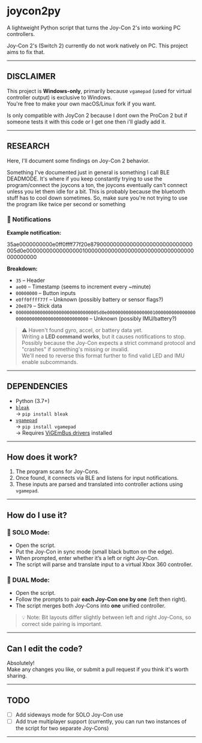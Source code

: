 # joycon2py

A lightweight Python script that turns the Joy-Con 2's into working PC controllers.

Joy-Con 2's (Switch 2) currently do not work natively on PC. This project aims to fix that.

---

## DISCLAIMER

This project is **Windows-only**, primarily because `vgamepad` (used for virtual controller output) is exclusive to Windows.  
You're free to make your own macOS/Linux fork if you want.

Is only compatible with JoyCon 2 because I dont own the ProCon 2 but if someone tests it with this code or I get one then i'll gladly add it.

---

## RESEARCH

Here, I'll document some findings on Joy-Con 2 behavior.

Something I've documented just in general is something I call BLE DEADMODE. It's where if you keep constantly trying to use the program/connect the joycons a ton, the joycons eventually can't connect unless you let them idle for a bit. This is probably because the bluetooth stuff has to cool down sometimes. So, make sure you're not trying to use the program like twice per second or something

### 🔔 Notifications

**Example notification:**

35ae0000000000e0ff0ffff77f20e8790000000000000000000000000000005d0e000000000000000001000000000000000000000000000000000000000000


**Breakdown:**

- `35` – Header  
- `ae00` – Timestamp (seems to increment every ~minute)  
- `00000000` – Button inputs  
- `e0ff0ffff77f` – Unknown (possibly battery or sensor flags?)  
- `20e879` – Stick data  
- `0000000000000000000000000000005d0e000000000000000001000000000000000000000000000000000000000000` – Unknown (possibly IMU/battery?)  

> ⚠️ Haven't found gyro, accel, or battery data yet.  
> Writing a **LED command works**, but it causes notifications to stop.  
> Possibly because the Joy-Con expects a strict command protocol and "crashes" if something's missing or invalid.  
> We'll need to reverse this format further to find valid LED and IMU enable subcommands.

---

## DEPENDENCIES

- Python (3.7+)
- [`bleak`](https://github.com/hbldh/bleak)  
  → `pip install bleak`  
- [`vgamepad`](https://github.com/yannbouteiller/vgamepad)  
  → `pip install vgamepad`  
  → Requires [ViGEmBus drivers](https://github.com/ViGEm/ViGEmBus/releases/latest) installed

---

## How does it work?

1. The program scans for Joy-Cons.
2. Once found, it connects via BLE and listens for input notifications.
3. These inputs are parsed and translated into controller actions using `vgamepad`.

---

## How do I use it?

### 🔹 SOLO Mode:

- Open the script.
- Put the Joy-Con in sync mode (small black button on the edge).
- When prompted, enter whether it’s a left or right Joy-Con.
- The script will parse and translate input to a virtual Xbox 360 controller.

### 🔸 DUAL Mode:

- Open the script.
- Follow the prompts to pair **each Joy-Con one by one** (left then right).
- The script merges both Joy-Cons into **one** unified controller.

> 💡 Note: Bit layouts differ slightly between left and right Joy-Cons, so correct side pairing is important.

---

## Can I edit the code?

Absolutely!  
Make any changes you like, or submit a pull request if you think it's worth sharing.

---

## TODO

- [ ] Add sideways mode for SOLO Joy-Con use  
- [ ] Add true multiplayer support (currently, you can run two instances of the script for two separate Joy-Cons)

---
